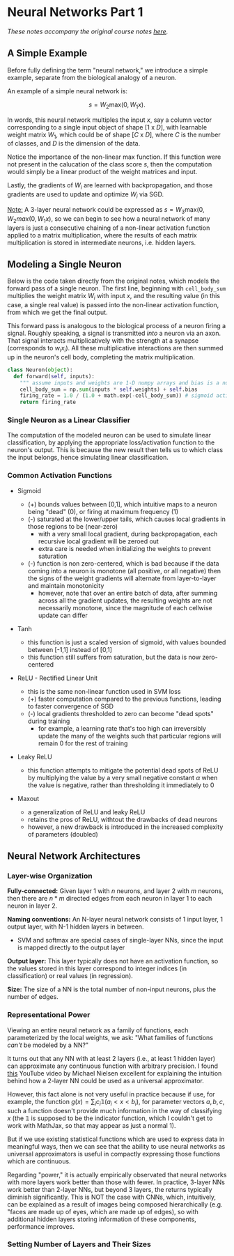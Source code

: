# Neural Networks Part 1

*These notes accompany the original course notes
[here](https://cs231n.github.io/neural-networks-1/).*

## A Simple Example

Before fully defining the term "neural network," we introduce a simple example,
separate from the biological analogy of a neuron.

An example of a simple neural network is:

$$s = W_2 \text{max}(0, W_1 x).$$

In words, this neural network multiples the input $x$, say a column vector
corresponding to a single input object of shape [1 x $D$], with learnable weight
matrix $W_1$, which could be of shape [$C$ x $D$], where $C$ is the number of
classes, and $D$ is the dimension of the data.

Notice the importance of the non-linear $\text{max}$ function. If this function
were not present in the calucation of the class score $s$, then the computation
would simply be a linear product of the weight matrices and input.

Lastly, the gradients of $W_i$ are learned with backpropagation, and those
gradients are used to update and optimize $W_i$ via SGD.

<ins>Note:</ins> A 3-layer neural network could be expressed as $s = W_3
\text{max}(0, W_2 max(0, W_1 x),$ so we can begin to see how a neural network of
many layers is just a consecutive chaining of a non-linear activation function
applied to a matrix multiplication, where the results of each matrix
multiplication is stored in intermediate neurons, i.e. hidden layers.

## Modeling a Single Neuron

Below is the code taken directly from the original notes, which models the
forward pass of a single neuron. The first line, beginning with `cell_body_sum`
multiplies the weight matrix $W_i$ with input $x$, and the resulting value (in
this case, a single real value) is passed into the non-linear activation
function, from which we get the final output.

This forward pass is analogous to the biological process of a neuron
firing a signal. Roughly speaking, a signal is transmitted *into* a neuron via
an axon. That signal interacts multiplicatively with the strength at a synapse
(corresponds to $w_i x_i$). All these multiplicative interactions are then
summed up in the neuron's cell body, completing the matrix multiplication.

```python
class Neuron(object):
  def forward(self, inputs):
    """ assume inputs and weights are 1-D numpy arrays and bias is a number """
    cell_body_sum = np.sum(inputs * self.weights) + self.bias
    firing_rate = 1.0 / (1.0 + math.exp(-cell_body_sum)) # sigmoid activation function
    return firing_rate
```

### Single Neuron as a Linear Classifier

The computation of the modeled neuron can be used to simulate linear
classification, by applying the appropriate loss/activation function to the
neuron's output. This is because the new result then tells us to which class the
input belongs, hence simulating linear classification.

### Common Activation Functions

- Sigmoid
    - (+) bounds values between [0,1], which intuitive maps to a neuron being
        "dead" (0), or firing at maximum frequency (1)
    - (-) saturated at the lower/upper tails, which causes local gradients in
        those regions to be (near-zero)
        - with a very small local gradient, during backpropagation, each
            recursive local gradient will be zeroed out
        - extra care is needed when initializing the weights to prevent
            saturation
    - (-) function is non zero-centered, which is bad because if the data coming
        into a neuron is monotone (all positive, or all negative) then the
        signs of the weight gradients will alternate from layer-to-layer and
        maintain monotonicity
        - however, note that over an entire batch of data, after summing across
            all the gradient updates, the resulting weights are not necessarily
            monotone, since the magnitude of each cellwise update can differ

- Tanh
    - this function is just a scaled version of sigmoid, with values bounded
        between [-1,1] instead of [0,1]
    - this function still suffers from saturation, but the data is now
        zero-centered

- ReLU - Rectified Linear Unit
    - this is the same non-linear function used in SVM loss
    - (+) faster computation compared to the previous functions, leading to
        faster convergence of SGD
    - (-) local gradients thresholded to zero can become "dead spots" during
        training
        - for example, a learning rate that's too high can irreversibly update
            the many of the weights such that particular regions will remain 0
            for the rest of training

- Leaky ReLU
    - this function attempts to mitigate the potential dead spots of ReLU by
        multiplying the value by a very small negative constant $\alpha$ when
        the value is negative, rather than thresholding it immediately to 0

- Maxout
    - a generalization of ReLU and leaky ReLU
    - retains the pros of ReLU, withtout the drawbacks of dead neurons
    - however, a new drawback is introduced in the increased complexity of
        parameters (doubled)

## Neural Network Architectures

### Layer-wise Organization

**Fully-connected:** Given layer 1 with $n$ neurons, and layer 2 with $m$
neurons, then there are $n * m$ directed edges from each neuron in layer 1 to
each neuron in layer 2.

**Naming conventions:** An N-layer neural network consists of 1 input layer, 1
output layer, with N-1 hidden layers in between.
- SVM and softmax are special cases of single-layer NNs, since the input is
    mapped directly to the output layer

**Output layer:** This layer typically does not have an activation function, so
the values stored in this layer correspond to integer indices (in
classification) or real values (in regression).

**Size:** The size of a NN is the total number of non-input neurons, plus the
number of edges.

### Representational Power
Viewing an entire neural network as a family of functions, each parameterized by
the local weights, we ask: "What families of functions *can't* be modeled by a
NN?"

It turns out that any NN with at least 2 layers (i.e., at least 1 hidden layer)
can approximate any continuous function with arbitrary precision. I found
[this](https://www.youtube.com/watch?v=Ijqkc7OLenI) YouTube video by Michael
Nielsen excellent for explaining the intuition behind how a 2-layer NN could be
used as a universal approximator.

However, this fact alone is not very useful in practice because if use, for
example, the function $g(x) = \sum_i c_i \mathbb{1}(a_i < x < b_i)$, for
parameter vectors $a,b,c$, such a function doesn't provide much information in
the way of classifying $x$ (the $\mathbb{1}$ is supposed to be the indicator
function, which I couldn't get to work with MathJax, so that may appear as just
a normal 1).

But if we use existing statistical functions which are used to express data in
meaningful ways, then we can see that the ability to use neural networks as
universal approximators is useful in compactly expressing those functions which
are continuous.

Regarding "power," it is actually empirically observated that neural networks
with more layers work better than those with fewer. In practice, 3-layer NNs
work better than 2-layer NNs, but beyond 3 layers, the returns typically
diminish significantly. This is NOT the case with CNNs, which, intuitively, can
be explained as a result of images being composed hierarchically (e.g. "faces
are made up of eyes, which are made up of edges), so with additional hidden
layers storing information of these components, performance improves.

### Setting Number of Layers and Their Sizes
